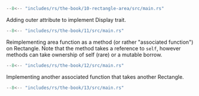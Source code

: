 ```rs
--8<-- "includes/rs/the-book/10-rectangle-area/src/main.rs"
```

Adding outer attribute to implement Display trait.

```rs hl_lines="1 14"
--8<-- "includes/rs/the-book/11/src/main.rs"
```

Reimplementing area function as a method (or rather "associated function") on Rectangle.
Note that the method takes a reference to `self`, however methods can take ownership of self (rare) or a mutable borrow.

```rs hl_lines="7-11"
--8<-- "includes/rs/the-book/12/src/main.rs"
```

Implementing another associated function that takes another Rectangle.

```rs hl_lines="12-14"
--8<-- "includes/rs/the-book/13/src/main.rs"
```


